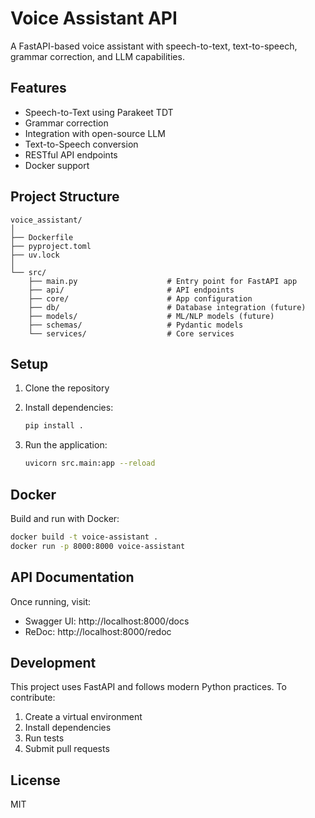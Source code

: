 # Voice Assistant API

A FastAPI-based voice assistant with speech-to-text, text-to-speech, grammar correction, and LLM capabilities.

## Features

- Speech-to-Text using Parakeet TDT
- Grammar correction
- Integration with open-source LLM
- Text-to-Speech conversion
- RESTful API endpoints
- Docker support

## Project Structure

```
voice_assistant/
│
├── Dockerfile
├── pyproject.toml
├── uv.lock
│
└── src/
    ├── main.py                    # Entry point for FastAPI app
    ├── api/                       # API endpoints
    ├── core/                      # App configuration
    ├── db/                        # Database integration (future)
    ├── models/                    # ML/NLP models (future)
    ├── schemas/                   # Pydantic models
    └── services/                  # Core services
```

## Setup

1. Clone the repository
2. Install dependencies:
   ```bash
   pip install .
   ```

3. Run the application:
   ```bash
   uvicorn src.main:app --reload
   ```

## Docker

Build and run with Docker:

```bash
docker build -t voice-assistant .
docker run -p 8000:8000 voice-assistant
```

## API Documentation

Once running, visit:
- Swagger UI: http://localhost:8000/docs
- ReDoc: http://localhost:8000/redoc

## Development

This project uses FastAPI and follows modern Python practices. To contribute:

1. Create a virtual environment
2. Install dependencies
3. Run tests
4. Submit pull requests

## License

MIT
